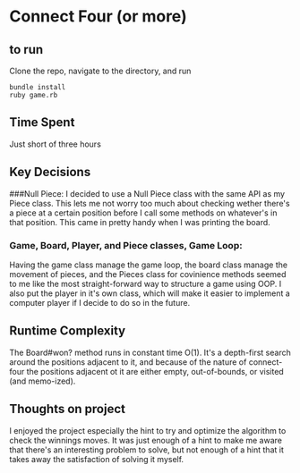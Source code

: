 # Connect Four (or more)
## to run
Clone the repo, navigate to the directory, and run  

```
bundle install
ruby game.rb
```
## Time Spent
Just short of three hours
## Key Decisions
###Null Piece:
I decided to use a Null Piece class with the same API as my Piece class. This lets me not worry too much about checking wether there's a piece at a certain position before I call some methods on whatever's in that position. This came in pretty handy when I was printing the board.
### Game, Board, Player, and Piece classes, Game Loop:
Having the game class manage the game loop, the board class manage the movement of pieces, and the Pieces class for covinience methods seemed to me like the most straight-forward way to structure a game using OOP. I also put the player in it's own class, which will make it easier to implement a computer player if I decide to do so in the future.
## Runtime Complexity
The Board#won? method runs in constant time O(1). It's a depth-first search around the positions adjacent to it, and because of the nature of connect-four the positions adjacent ot it are either empty, out-of-bounds, or visited (and memo-ized).

## Thoughts on project
I enjoyed the project especially the hint to try and optimize the algorithm to check the winnings moves. It was just enough of a hint to make me aware that there's an interesting problem to solve, but not enough of a hint that it takes away the satisfaction of solving it myself.